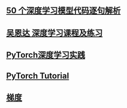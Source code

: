 ## [50 个深度学习模型代码逐句解析](https://nn.labml.ai/)
## [吴恩达 深度学习课程及练习](https://github.com/Wentao677/2022-Machine-Learning-Specialization)
## [PyTorch深度学习实践](https://www.bilibili.com/video/BV1Y7411d7Ys/?spm_id_from=333.337.search-card.all.click&vd_source=e2b96538b3c2da2818bba0c80e8491e2)
## [PyTorch Tutorial](https://pytorch.org/tutorials/beginner/basics/intro.html)
## [梯度](https://www.bilibili.com/video/BV1sW411775X/?spm_id_from=333.337.search-card.all.click&vd_source=ca432610751bd2ecb826c8e3dd00f791)